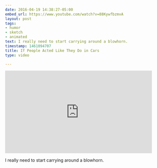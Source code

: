 ```yaml
---
date: 2016-04-19 14:38:27-05:00
embed_url: https://www.youtube.com/watch?v=88KywfbzmvA
layout: post
tags:
- humor
- sketch
- animated
text: I really need to start carrying around a blowhorn.
timestamp: 1461094707
title: If People Acted Like They Do in Cars
type: video

---
```

<iframe width="480" height="270" src="https://www.youtube.com/embed/88KywfbzmvA?feature=oembed" frameborder="0" allowfullscreen></iframe>

I really need to start carrying around a blowhorn.